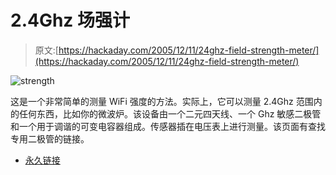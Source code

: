 # 2.4Ghz 场强计

> 原文:[https://hackaday.com/2005/12/11/24ghz-field-strength-meter/](https://hackaday.com/2005/12/11/24ghz-field-strength-meter/)

![strength](../Images/96b6aca9d22de26f91e7258073a347f0.png)

这是一个非常简单的测量 WiFi 强度的方法。实际上，它可以测量 2.4Ghz 范围内的任何东西，比如你的微波炉。该设备由一个二元四天线、一个 Ghz 敏感二极管和一个用于调谐的可变电容器组成。传感器插在电压表上进行测量。该页面有查找专用二极管的链接。

*   [永久链接](http://www.mrx.com.au/wireless/TestGear2_4ghz.htm)